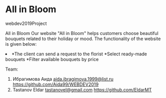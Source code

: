 # All in Bloom
webdev2019Project

All in Bloom
Our website "All in Bloom" helps customers choose beautiful bouquets related to their holiday or mood. The functionality of the website is given below:

<li>
*The client can send a request to the florist
*Select ready-made bouquets
*Filter available bouquets by price
</li>


Team:
1. Ибрагимова Аида   aida.ibragimova.1999@list.ru    https://github.com/Aida99/WEBDEV2019
2. Tastanov Eldar    tastanovel@gmail.com            https://github.com/EldarMT
